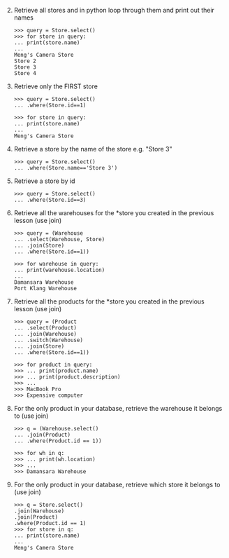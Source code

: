 2. Retrieve all stores and in python loop through them and print out their names

   `>>> query = Store.select()`  
   `>>> for store in query:`  
   `... print(store.name)`  
   `...`  
   `Meng's Camera Store`  
   `Store 2`  
   `Store 3`  
   `Store 4`

3. Retrieve only the FIRST store

   `>>> query = Store.select()`  
   `... .where(Store.id==1)`

   `>>> for store in query:`  
   `... print(store.name)`  
   `...`  
   `Meng's Camera Store`

4. Retrieve a store by the name of the store e.g. "Store 3"

   `>>> query = Store.select()`  
   `... .where(Store.name=='Store 3')`

5. Retrieve a store by id

   `>>> query = Store.select()`  
   `... .where(Store.id==3)`

6. Retrieve all the warehouses for the \*store you created in the previous lesson (use join)

   `>>> query = (Warehouse`  
   `... .select(Warehouse, Store)`  
   `... .join(Store)`  
   `... .where(Store.id==1))`

   `>>> for warehouse in query:`  
    `... print(warehouse.location)`  
    `...`  
    `Damansara Warehouse`  
    `Port Klang Warehouse`

7. Retrieve all the products for the \*store you created in the previous lesson (use join)

   `>>> query = (Product`  
   `... .select(Product)`  
   `... .join(Warehouse)`  
   `... .switch(Warehouse)`  
   `... .join(Store)`  
   `... .where(Store.id==1))`

   `>>> for product in query:`  
   `>>> ... print(product.name)`  
   `>>> ... print(product.description)`  
   `>>> ...`  
   `>>> MacBook Pro`  
   `>>> Expensive computer`

8. For the only product in your database, retrieve the warehouse it belongs to (use join)

   `>>> q = (Warehouse.select()`  
   `... .join(Product)`  
   `... .where(Product.id == 1))`

   `>>> for wh in q:`  
   `>>> ... print(wh.location)`  
    `>>> ...`  
   `>>> Damansara Warehouse`

9. For the only product in your database, retrieve which store it belongs to (use join)

   `>>> q = Store.select()`  
   `.join(Warehouse)`  
   `.join(Product)`  
   `.where(Product.id == 1)`  
   `>>> for store in q:`  
   `... print(store.name)`  
   `...`  
   `Meng's Camera Store`
